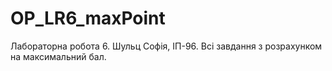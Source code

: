 # OP_LR6_maxPoint
Лабораторна робота 6. Шульц Софія, ІП-96. Всі завдання з розрахунком на максимальний бал. 
